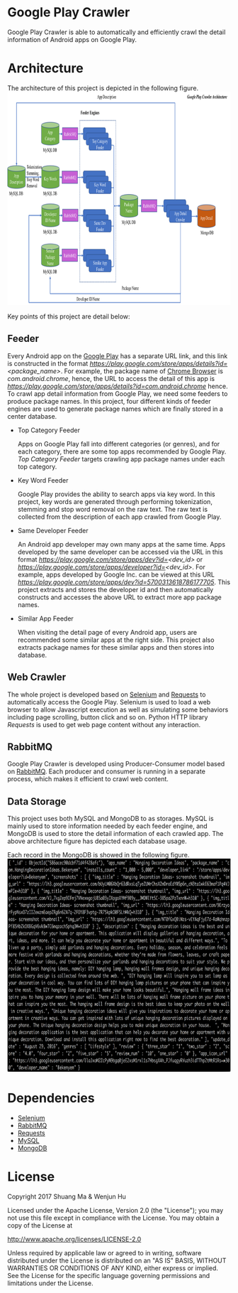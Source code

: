 # Google Play Crawler
Google Play Crawler is able to automatically and efficiently crawl the detail information of Android apps on Google Play.

# Architecture

The architecture of this project is depicted in the following figure.
<img src="accessory/architecture.png" height="480" />

Key points of this project are detail below:

## Feeder

Every Android app on the [Google Play](https://play.google.com/store/apps) has a separate URL link, and this link is constructed in the format *https://play.google.com/store/apps/details?id=<package_name>*. For example, the package name of [Chrome Browser](https://play.google.com/store/apps/details?id=com.android.chrome) is *com.android.chrome*, hence, the URL to access the detail of this app is *https://play.google.com/store/apps/details?id=com.android.chrome* hence. To crawl app detail information from Google Play, we need some feeders to produce package names. In this project, four different kinds of feeder engines are used to generate package names which are finally stored in a center database.

* Top Category Feeder

	Apps on Google Play fall into different categories (or genres), and for each category, there are some top apps recommended by Google Play. *Top Category Feeder* targets crawling app package names under each top category.
	
* Key Word Feeder
	
	Google Play provides the ability to search apps via key word. In this project, key words are generated through performing tokenization, stemming and stop word removal on the raw text. The raw text is collected from the description of each app crawled from Google Play.
	
* Same Developer Feeder

	An Android app developer may own many apps at the same time. Apps developed by the same developer can be accessed via the URL in this format *https://play.google.com/store/apps/dev?id=<dev_id>* or *https://play.google.com/store/apps/developer?id=<dev_id>*. For example, apps developed by Google Inc. can be viewed at this URL *https://play.google.com/store/apps/dev?id=5700313618786177705*. This project extracts and stores the developer id and then automatically constructs and accesses the above URL to extract more app package names.
	
* Similar App Feeder

	When visiting the detail page of every Android app, users are recommended some similar apps at the right side. This project also extracts package names for these similar apps and then stores into database.
	
## Web Crawler

The whole project is developed based on [Selenium](http://www.seleniumhq.org/) and [Requests](http://docs.python-requests.org/en/master/) to automatically access the Google Play. Selenium is used to load a web browser to allow Javascript execution as well as simulating some behaviors including page scrolling, button click and so on. Python HTTP library *Requests* is used to get web page content without any interaction.

## RabbitMQ

Google Play Crawler is developed using Producer-Consumer model based on [RabbitMQ](https://www.rabbitmq.com/). Each producer and consumer is running in a separate process, which makes it efficient to crawl web content.

## Data Storage
This project uses both MySQL and MongoDB to as storages. MySQL is mainly used to store information needed by each feeder engine, and MongoDB is used to store the detail information of each crawled app. The above architecture figure has depicted each database usage.

Each record in the MongoDB is showed in the following figure.
<img src="accessory/mongodb.png" height="480" />


# Dependencies

* [Selenium](http://www.seleniumhq.org/)
* [RabbitMQ](https://www.rabbitmq.com/)
* [Requests](http://docs.python-requests.org/en/master/)
* [MySQL](https://www.mysql.com/)
* [MongoDB](https://www.mongodb.com/)

# License

Copyright 2017 Shuang Ma & Wenjun Hu

Licensed under the Apache License, Version 2.0 (the "License");
you may not use this file except in compliance with the License.
You may obtain a copy of the License at

   http://www.apache.org/licenses/LICENSE-2.0

Unless required by applicable law or agreed to in writing, software
distributed under the License is distributed on an "AS IS" BASIS,
WITHOUT WARRANTIES OR CONDITIONS OF ANY KIND, either express or implied.
See the License for the specific language governing permissions and
limitations under the License.
